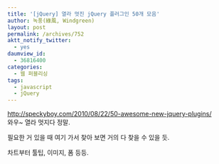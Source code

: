 ```yaml
---
title: '[jQuery] 열라 멋진 jQuery 플러그인 50개 모음'
author: 녹풍(綠風, Windgreen)
layout: post
permalink: /archives/752
aktt_notify_twitter:
  - yes
daumview_id:
  - 36816400
categories:
  - 웹 퍼블리싱
tags:
  - javascript
  - jQuery
---
```

<a href="http://speckyboy.com/2010/08/22/50-awesome-new-jquery-plugins/" target="_blank">http://speckyboy.com/2010/08/22/50-awesome-new-jquery-plugins/</a>  
와우~ 열라 멋지다 정말.

필요한 거 있을 때 여기 가서 찾아 보면 거의 다 찾을 수 있을 듯.

<div>
  차트부터 툴팁, 이미지, 폼 등등.
</div>